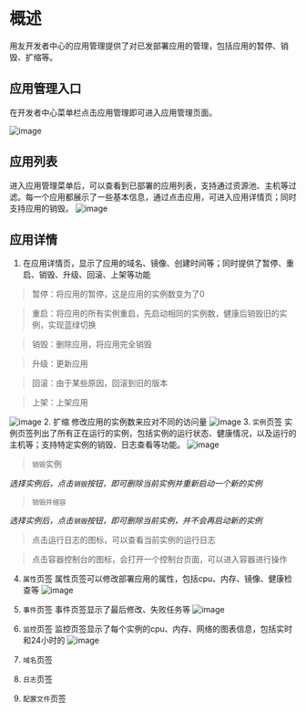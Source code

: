 # 概述
用友开发者中心的应用管理提供了对已发部署应用的管理，包括应用的暂停、销毁、扩缩等。
## 应用管理入口
在开发者中心菜单栏点击应用管理即可进入应用管理页面。

![image](/articles/cloud/3-/images/appmanage_1.png)

## 应用列表
进入应用管理菜单后，可以查看到已部署的应用列表，支持通过资源池、主机等过滤。每一个应用都展示了一些基本信息，通过点击应用，可进入应用详情页；同时支持应用的销毁。
![image](/articles/cloud/3-/images/appmanage_2.png)

## 应用详情
1. 在应用详情页，显示了应用的域名、镜像、创建时间等；同时提供了暂停、重启、销毁、升级、回滚、上架等功能
> 暂停：将应用的暂停，这是应用的实例数变为了0

> 重启：将应用的所有实例重启，先启动相同的实例数，健康后销毁旧的实例，实现蓝绿切换

> 销毁：删除应用，将应用完全销毁

> 升级：更新应用

> 回滚：由于某些原因，回滚到旧的版本

> 上架：上架应用

![image](/articles/cloud/3-/images/appmanage_3.png)
2. 扩缩
修改应用的实例数来应对不同的访问量
![image](/articles/cloud/3-/images/appmanage_4.png)
3. ```实例```页签
实例页签列出了所有正在运行的实例，包括实例的运行状态、健康情况，以及运行的主机等；支持特定实例的销毁、日志查看等功能。
![image](/articles/cloud/3-/images/appmanage_5.png)
> ```销毁```实例

*选择实例后，点击```销毁```按钮，即可删除当前实例并重新启动一个新的实例*
> ```销毁并缩容```

*选择实例后，点击```销毁```按钮，即可删除当前实例，并不会再启动新的实例*
> 点击运行日志的图标，可以查看当前实例的运行日志

> 点击容器控制台的图标，会打开一个控制台页面，可以进入容器进行操作

4. ```属性```页签
属性页签可以修改部署应用的属性，包括cpu、内存、镜像、健康检查等
![image](/articles/cloud/3-/images/appmanage_6.png)


5. ```事件```页签
事件页签显示了最后修改、失败任务等
![image](/articles/cloud/3-/images/appmanage_7.png)

6. ```监控```页签
监控页签显示了每个实例的cpu、内存、网络的图表信息，包括实时和24小时的
![image](/articles/cloud/3-/images/appmanage_8.png)

7. ```域名```页签

8. ```日志```页签

9. ```配置文件```页签
